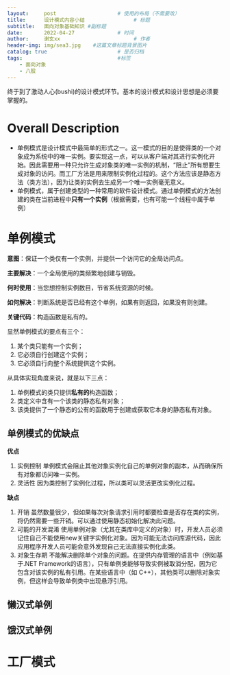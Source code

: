 ```yaml
---
layout:     post   				    # 使用的布局（不需要改）
title:      设计模式内容小结				# 标题 
subtitle:   面向对象基础知识 #副标题
date:       2022-04-27 				# 时间
author:     谢玄xx 						# 作者
header-img: img/sea3.jpg 	#这篇文章标题背景图片
catalog: true 						# 是否归档
tags:								#标签
    - 面向对象
    - 八股
---
```


终于到了激动人心(bushi)的设计模式环节。基本的设计模式和设计思想是必须要掌握的。

# Overall Description

* 单例模式是设计模式中最简单的形式之一。这一模式的目的是使得类的一个对象成为系统中的唯一实例。要实现这一点，可以从客户端对其进行实例化开始。因此需要用一种只允许生成对象类的唯一实例的机制，“阻止”所有想要生成对象的访问。而工厂方法是用来限制实例化过程的。这个方法应该是静态方法（类方法），因为让类的实例去生成另一个唯一实例毫无意义。
* 单例模式，属于创建类型的一种常用的软件设计模式。通过单例模式的方法创建的类在当前进程中**只有一个实例**（根据需要，也有可能一个线程中属于单例）

# 单例模式

**意图**：保证一个类仅有一个实例，并提供一个访问它的全局访问点。

**主要解决**：一个全局使用的类频繁地创建与销毁。

**何时使用**：当您想控制实例数目，节省系统资源的时候。

**如何解决**：判断系统是否已经有这个单例，如果有则返回，如果没有则创建。

**关键代码**：构造函数是私有的。

显然单例模式的要点有三个：
1. 某个类只能有一个实例；
2. 它必须自行创建这个实例；
3. 它必须自行向整个系统提供这个实例。

从具体实现角度来说，就是以下三点：
1. 单例模式的类只提供**私有的**构造函数；
2. 类定义中含有一个该类的静态私有对象；
3. 该类提供了一个静态的公有的函数用于创建或获取它本身的静态私有对象。

## 单例模式的优缺点

**优点**
1. 实例控制
单例模式会阻止其他对象实例化自己的单例对象的副本，从而确保所有对象都访问唯一实例。
2. 灵活性
因为类控制了实例化过程，所以类可以灵活更改实例化过程。  

**缺点**
1. 开销
虽然数量很少，但如果每次对象请求引用时都要检查是否存在类的实例，将仍然需要一些开销。可以通过使用静态初始化解决此问题。
2. 可能的开发混淆
使用单例对象（尤其在类库中定义的对象）时，开发人员必须记住自己不能使用new关键字实例化对象。因为可能无法访问库源代码，因此应用程序开发人员可能会意外发现自己无法直接实例化此类。
3. 对象生存期
不能解决删除单个对象的问题。在提供内存管理的语言中（例如基于.NET Framework的语言），只有单例类能够导致实例被取消分配，因为它包含对该实例的私有引用。在某些语言中（如 C++），其他类可以删除对象实例，但这样会导致单例类中出现悬浮引用。

## 懒汉式单例

## 饿汉式单例

# 工厂模式
